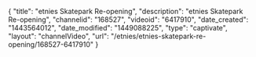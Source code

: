 {
    "title": "etnies Skatepark Re-opening",
    "description": "etnies Skatepark Re-opening",
    "channelid": "168527",
    "videoid": "6417910",
    "date_created": "1443564012",
    "date_modified": "1449088225",
    "type": "captivate",
    "layout": "channelVideo",
    "url": "\/etnies\/etnies-skatepark-re-opening\/168527-6417910"
}